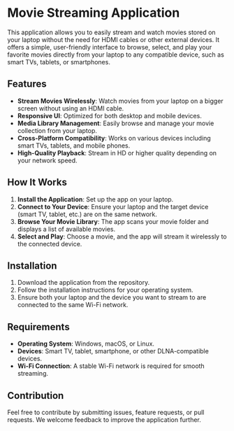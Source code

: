 # Movie Streaming Application

This application allows you to easily stream and watch movies stored on your laptop without the need for HDMI cables or other external devices. It offers a simple, user-friendly interface to browse, select, and play your favorite movies directly from your laptop to any compatible device, such as smart TVs, tablets, or smartphones.

## Features

- **Stream Movies Wirelessly**: Watch movies from your laptop on a bigger screen without using an HDMI cable.
- **Responsive UI**: Optimized for both desktop and mobile devices.
- **Media Library Management**: Easily browse and manage your movie collection from your laptop.
- **Cross-Platform Compatibility**: Works on various devices including smart TVs, tablets, and mobile phones.
- **High-Quality Playback**: Stream in HD or higher quality depending on your network speed.

## How It Works

1. **Install the Application**: Set up the app on your laptop.
2. **Connect to Your Device**: Ensure your laptop and the target device (smart TV, tablet, etc.) are on the same network.
3. **Browse Your Movie Library**: The app scans your movie folder and displays a list of available movies.
4. **Select and Play**: Choose a movie, and the app will stream it wirelessly to the connected device.

## Installation

1. Download the application from the repository.
2. Follow the installation instructions for your operating system.
3. Ensure both your laptop and the device you want to stream to are connected to the same Wi-Fi network.

## Requirements

- **Operating System**: Windows, macOS, or Linux.
- **Devices**: Smart TV, tablet, smartphone, or other DLNA-compatible devices.
- **Wi-Fi Connection**: A stable Wi-Fi network is required for smooth streaming.

## Contribution

Feel free to contribute by submitting issues, feature requests, or pull requests. We welcome feedback to improve the application further.
